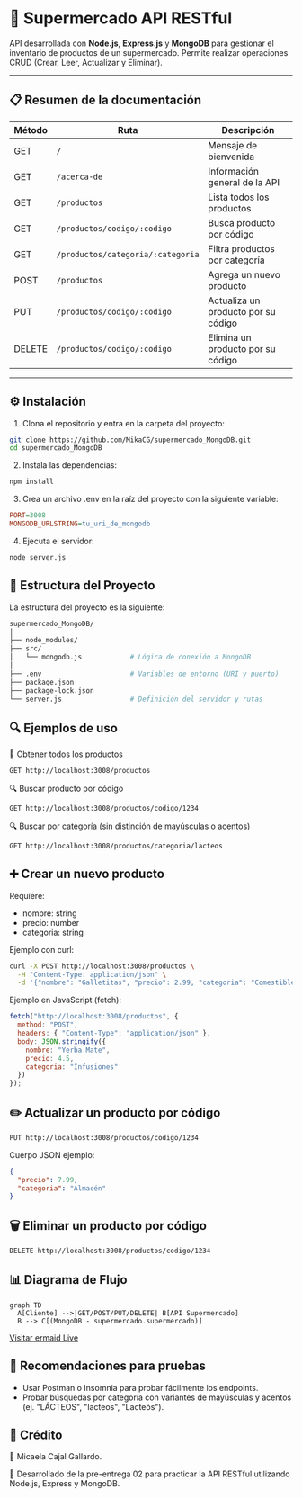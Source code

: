 # 🛒 Supermercado API RESTful

API desarrollada con **Node.js**, **Express.js** y **MongoDB** para gestionar el inventario de productos de un supermercado. Permite realizar operaciones CRUD (Crear, Leer, Actualizar y Eliminar).

---

## 📋 Resumen de la documentación

| Método | Ruta                           | Descripción                                |
|--------|--------------------------------|--------------------------------------------|
| GET    | `/`                            | Mensaje de bienvenida                      |
| GET    | `/acerca-de`                   | Información general de la API              |
| GET    | `/productos`                   | Lista todos los productos                  |
| GET    | `/productos/codigo/:codigo`    | Busca producto por código                  |
| GET    | `/productos/categoria/:categoria` | Filtra productos por categoría          |
| POST   | `/productos`                   | Agrega un nuevo producto                   |
| PUT    | `/productos/codigo/:codigo`    | Actualiza un producto por su código        |
| DELETE | `/productos/codigo/:codigo`    | Elimina un producto por su código          |

---

## ⚙️ Instalación

1. Clona el repositorio y entra en la carpeta del proyecto:

```bash
git clone https://github.com/MikaCG/supermercado_MongoDB.git
cd supermercado_MongoDB
```
2. Instala las dependencias:

```bash
npm install
```

3. Crea un archivo .env en la raíz del proyecto con la siguiente variable:
```ini
PORT=3008
MONGODB_URLSTRING=tu_uri_de_mongodb
```

4. Ejecuta el servidor:
```bash
node server.js
```

## 📁 Estructura del Proyecto
La estructura del proyecto es la siguiente:
```bash
supermercado_MongoDB/
│
├── node_modules/
├── src/
│   └── mongodb.js            # Lógica de conexión a MongoDB
│
├── .env                      # Variables de entorno (URI y puerto)
├── package.json
├── package-lock.json
└── server.js                 # Definición del servidor y rutas
```

## 🔍 Ejemplos de uso
🧾 Obtener todos los productos
```bash
GET http://localhost:3008/productos
```

🔍 Buscar producto por código
```bash
GET http://localhost:3008/productos/codigo/1234
```

🔍 Buscar por categoría (sin distinción de mayúsculas o acentos)
```bash
GET http://localhost:3008/productos/categoria/lacteos
```

## ➕ Crear un nuevo producto
Requiere:
* nombre: string
* precio: number
* categoria: string

Ejemplo con curl:
```bash
curl -X POST http://localhost:3008/productos \
  -H "Content-Type: application/json" \
  -d '{"nombre": "Galletitas", "precio": 2.99, "categoria": "Comestible"}'
```

Ejemplo en JavaScript (fetch):
```js
fetch("http://localhost:3008/productos", {
  method: "POST",
  headers: { "Content-Type": "application/json" },
  body: JSON.stringify({
    nombre: "Yerba Mate",
    precio: 4.5,
    categoria: "Infusiones"
  })
});
```

## ✏️ Actualizar un producto por código
```bash
PUT http://localhost:3008/productos/codigo/1234
```

Cuerpo JSON ejemplo:
```json
{
  "precio": 7.99,
  "categoria": "Almacén"
}
```

## 🗑️ Eliminar un producto por código
```bash
DELETE http://localhost:3008/productos/codigo/1234
```

## 📊 Diagrama de Flujo
```mermaid
graph TD
  A[Cliente] -->|GET/POST/PUT/DELETE| B[API Supermercado]
  B --> C[(MongoDB - supermercado.supermercado)]
```
<a href="https://mermaid.live/edit#pako:eNpNj1FrgzAQx79KuKcNrE1qjJqHQasyBhsr1L1M-xCaTGU1kVRhm-13XyyM9eW4H3e_-3MTHIxUwKG2om9QkVUaoXWZHlulB7VHi8XD-TEvltvXnStvxTLLn_MiP6NNud4-od3YK9spexDS7Gd1MxsoLe9ejK5N5hCdbnb8W7h3xuyA59JbCXywo_LATTsxI0zztIKhUZ2qgLtWCvtZQaUvzumFfjem-9OsGesG-Ic4nhyNvRSDylrh_vpfUVoqm5pRD8ADcj0BfIKvmQIfM5bEUZKsCIuZB9_Aw9CPo4jGBDNCCKYJvXjwcw3FfhRiGq9CRgMcBjSILr8XL2Wu" target="_blank">Visitar ermaid Live</a>

## 🧪 Recomendaciones para pruebas
* Usar Postman o Insomnia para probar fácilmente los endpoints.
* Probar búsquedas por categoría con variantes de mayúsculas y acentos (ej. "LÁCTEOS", "lacteos", "Lacteós").

## 📣 Crédito
📌 Micaela Cajal Gallardo.

🧠 Desarrollado de la pre-entrega 02 para practicar la API RESTful utilizando Node.js, Express y MongoDB.
